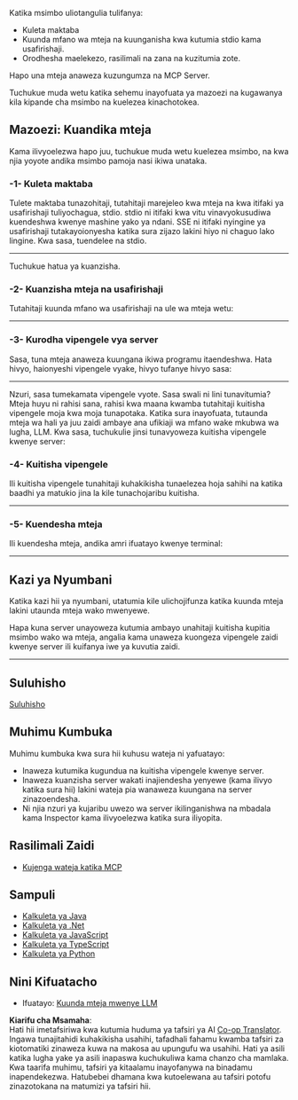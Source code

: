 <!--
CO_OP_TRANSLATOR_METADATA:
{
  "original_hash": "4cc245e2f4ea5db5e2b8c2cd1dadc4b4",
  "translation_date": "2025-07-13T18:19:21+00:00",
  "source_file": "03-GettingStarted/02-client/README.md",
  "language_code": "sw"
}
-->
Katika msimbo uliotangulia tulifanya:

- Kuleta maktaba
- Kuunda mfano wa mteja na kuunganisha kwa kutumia stdio kama usafirishaji.
- Orodhesha maelekezo, rasilimali na zana na kuzitumia zote.

Hapo una mteja anaweza kuzungumza na MCP Server.

Tuchukue muda wetu katika sehemu inayofuata ya mazoezi na kugawanya kila kipande cha msimbo na kuelezea kinachotokea.

## Mazoezi: Kuandika mteja

Kama ilivyoelezwa hapo juu, tuchukue muda wetu kuelezea msimbo, na kwa njia yoyote andika msimbo pamoja nasi ikiwa unataka.

### -1- Kuleta maktaba

Tulete maktaba tunazohitaji, tutahitaji marejeleo kwa mteja na kwa itifaki ya usafirishaji tuliyochagua, stdio. stdio ni itifaki kwa vitu vinavyokusudiwa kuendeshwa kwenye mashine yako ya ndani. SSE ni itifaki nyingine ya usafirishaji tutakayoionyesha katika sura zijazo lakini hiyo ni chaguo lako lingine. Kwa sasa, tuendelee na stdio.

---

Tuchukue hatua ya kuanzisha.

### -2- Kuanzisha mteja na usafirishaji

Tutahitaji kuunda mfano wa usafirishaji na ule wa mteja wetu:

---

### -3- Kurodha vipengele vya server

Sasa, tuna mteja anaweza kuungana ikiwa programu itaendeshwa. Hata hivyo, haionyeshi vipengele vyake, hivyo tufanye hivyo sasa:

---

Nzuri, sasa tumekamata vipengele vyote. Sasa swali ni lini tunavitumia? Mteja huyu ni rahisi sana, rahisi kwa maana kwamba tutahitaji kuitisha vipengele moja kwa moja tunapotaka. Katika sura inayofuata, tutaunda mteja wa hali ya juu zaidi ambaye ana ufikiaji wa mfano wake mkubwa wa lugha, LLM. Kwa sasa, tuchukulie jinsi tunavyoweza kuitisha vipengele kwenye server:

### -4- Kuitisha vipengele

Ili kuitisha vipengele tunahitaji kuhakikisha tunaelezea hoja sahihi na katika baadhi ya matukio jina la kile tunachojaribu kuitisha.

---

### -5- Kuendesha mteja

Ili kuendesha mteja, andika amri ifuatayo kwenye terminal:

---

## Kazi ya Nyumbani

Katika kazi hii ya nyumbani, utatumia kile ulichojifunza katika kuunda mteja lakini utaunda mteja wako mwenyewe.

Hapa kuna server unayoweza kutumia ambayo unahitaji kuitisha kupitia msimbo wako wa mteja, angalia kama unaweza kuongeza vipengele zaidi kwenye server ili kuifanya iwe ya kuvutia zaidi.

---

## Suluhisho

[Suluhisho](./solution/README.md)

## Muhimu Kumbuka

Muhimu kumbuka kwa sura hii kuhusu wateja ni yafuatayo:

- Inaweza kutumika kugundua na kuitisha vipengele kwenye server.
- Inaweza kuanzisha server wakati inajiendesha yenyewe (kama ilivyo katika sura hii) lakini wateja pia wanaweza kuungana na server zinazoendesha.
- Ni njia nzuri ya kujaribu uwezo wa server ikilinganishwa na mbadala kama Inspector kama ilivyoelezwa katika sura iliyopita.

## Rasilimali Zaidi

- [Kujenga wateja katika MCP](https://modelcontextprotocol.io/quickstart/client)

## Sampuli

- [Kalkuleta ya Java](../samples/java/calculator/README.md)
- [Kalkuleta ya .Net](../../../../03-GettingStarted/samples/csharp)
- [Kalkuleta ya JavaScript](../samples/javascript/README.md)
- [Kalkuleta ya TypeScript](../samples/typescript/README.md)
- [Kalkuleta ya Python](../../../../03-GettingStarted/samples/python)

## Nini Kifuatacho

- Ifuatayo: [Kuunda mteja mwenye LLM](../03-llm-client/README.md)

**Kiarifu cha Msamaha**:  
Hati hii imetafsiriwa kwa kutumia huduma ya tafsiri ya AI [Co-op Translator](https://github.com/Azure/co-op-translator). Ingawa tunajitahidi kuhakikisha usahihi, tafadhali fahamu kwamba tafsiri za kiotomatiki zinaweza kuwa na makosa au upungufu wa usahihi. Hati ya asili katika lugha yake ya asili inapaswa kuchukuliwa kama chanzo cha mamlaka. Kwa taarifa muhimu, tafsiri ya kitaalamu inayofanywa na binadamu inapendekezwa. Hatubebei dhamana kwa kutoelewana au tafsiri potofu zinazotokana na matumizi ya tafsiri hii.